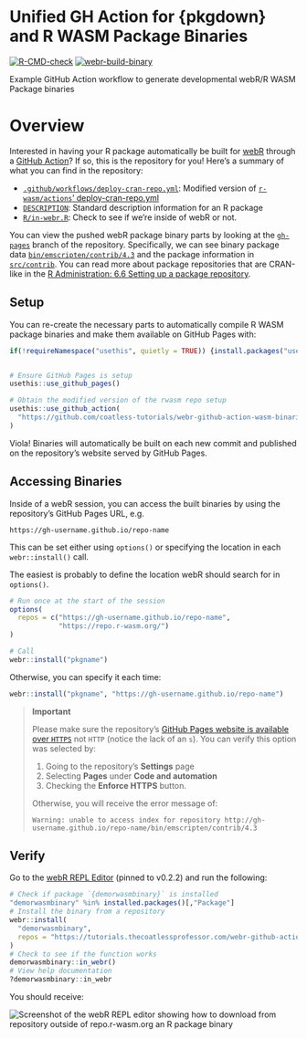 
# Unified GH Action for {pkgdown} and R WASM Package Binaries

<!-- badges: start -->

[![R-CMD-check](https://github.com/coatless-tutorials/webr-github-action-wasm-binaries/actions/workflows/R-CMD-check.yaml/badge.svg)](https://github.com/coatless-tutorials/webr-github-action-wasm-binaries/actions/workflows/R-CMD-check.yaml)
[![webr-build-binary](https://github.com/coatless-tutorials/webr-github-action-wasm-binaries/actions/workflows/deploy-cran-repo.yml/badge.svg)](https://github.com/coatless-tutorials/webr-github-action-wasm-binaries/actions/workflows/deploy-cran-repo.yml)
<!-- badges: end -->

Example GitHub Action workflow to generate developmental webR/R WASM
Package binaries

# Overview

Interested in having your R package automatically be built for
[webR](https://docs.r-wasm.org/webr/latest/) through a [GitHub
Action](https://github.com/features/actions)? If so, this is the
repository for you! Here’s a summary of what you can find in the
repository:

- [`.github/workflows/deploy-cran-repo.yml`](.github/workflows/deploy-cran-repo.yml):
  Modified version of [`r-wasm/actions`’
  deploy-cran-repo.yml](https://github.com/r-wasm/actions/blob/d21bf7da50e539df543bbee973087ec585deaba6/examples/deploy-cran-repo.yml)
- [`DESCRIPTION`](DESCRIPTION): Standard description information for an
  R package
- [`R/in-webr.R`](R/in-webr.R): Check to see if we’re inside of webR or
  not.

You can view the pushed webR package binary parts by looking at the
[`gh-pages`](https://github.com/coatless-tutorials/webr-github-action-wasm-binaries/tree/gh-pages)
branch of the repository. Specifically, we can see binary package data
[`bin/emscripten/contrib/4.3`](https://github.com/coatless-tutorials/webr-github-action-wasm-binaries/tree/gh-pages/bin/emscripten/contrib/4.3)
and the package information in
[`src/contrib`](https://github.com/coatless-tutorials/webr-github-action-wasm-binaries/tree/gh-pages/src/contrib).
You can read more about package repositories that are CRAN-like in the
[R Administration: 6.6 Setting up a package
repository](https://cran.r-project.org/doc/manuals/r-release/R-admin.html#Setting-up-a-package-repository).

## Setup

You can re-create the necessary parts to automatically compile R WASM
package binaries and make them available on GitHub Pages with:

``` r
if(!requireNamespace("usethis", quietly = TRUE)) {install.packages("usethis")}


# Ensure GitHub Pages is setup
usethis::use_github_pages()

# Obtain the modified version of the rwasm repo setup
usethis::use_github_action(
  "https://github.com/coatless-tutorials/webr-github-action-wasm-binaries/blob/main/.github/workflows/deploy-cran-repo.yml"
)
```

Viola! Binaries will automatically be built on each new commit and
published on the repository’s website served by GitHub Pages.

## Accessing Binaries

Inside of a webR session, you can access the built binaries by using the
repository’s GitHub Pages URL, e.g.

    https://gh-username.github.io/repo-name

This can be set either using `options()` or specifying the location in
each `webr::install()` call.

The easiest is probably to define the location webR should search for in
`options()`.

``` r
# Run once at the start of the session
options(
  repos = c("https://gh-username.github.io/repo-name", 
            "https://repo.r-wasm.org/")
)

# Call
webr::install("pkgname")
```

Otherwise, you can specify it each time:

``` r
webr::install("pkgname", "https://gh-username.github.io/repo-name")
```

<div>

> **Important**
>
> Please make sure the repository’s [GitHub Pages website is available
> over
> `HTTPS`](https://docs.github.com/en/pages/getting-started-with-github-pages/securing-your-github-pages-site-with-https#enforcing-https-for-your-github-pages-site)
> not `HTTP` (notice the lack of an `s`). You can verify this option was
> selected by:
>
> 1.  Going to the repository’s **Settings** page
> 2.  Selecting **Pages** under **Code and automation**
> 3.  Checking the **Enforce HTTPS** button.
>
> Otherwise, you will receive the error message of:
>
>     Warning: unable to access index for repository http://gh-username.github.io/repo-name/bin/emscripten/contrib/4.3

</div>

## Verify

Go to the [webR REPL Editor](https://webr.r-wasm.org/v0.2.2/) (pinned to
v0.2.2) and run the following:

``` r
# Check if package `{demorwasmbinary}` is installed
"demorwasmbinary" %in% installed.packages()[,"Package"]
# Install the binary from a repository
webr::install(
  "demorwasmbinary", 
  repos = "https://tutorials.thecoatlessprofessor.com/webr-github-action-wasm-binaries/"
)
# Check to see if the function works
demorwasmbinary::in_webr()
# View help documentation
?demorwasmbinary::in_webr
```

You should receive:

![Screenshot of the webR REPL editor showing how to download from
repository outside of repo.r-wasm.org an R package
binary](man/figures/demo-of-package-working-in-webr-repl.png)
